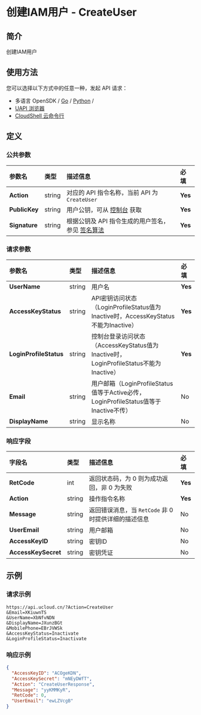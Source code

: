 # 创建IAM用户 - CreateUser

## 简介

创建IAM用户






## 使用方法

您可以选择以下方式中的任意一种，发起 API 请求：
- 多语言 OpenSDK / [Go](https://github.com/ucloud/ucloud-sdk-go) / [Python](https://github.com/ucloud/ucloud-sdk-python3) /
- [UAPI 浏览器](https://console.ucloud.cn/uapi/detail?id=CreateUser)
- [CloudShell 云命令行](https://shell.ucloud.cn/)


## 定义

### 公共参数

| 参数名 | 类型 | 描述信息 | 必填 |
|:---|:---|:---|:---|
| **Action**     | string  | 对应的 API 指令名称，当前 API 为 `CreateUser`                        | **Yes** |
| **PublicKey**  | string  | 用户公钥，可从 [控制台](https://console.ucloud.cn/uapi/apikey) 获取                                             | **Yes** |
| **Signature**  | string  | 根据公钥及 API 指令生成的用户签名，参见 [签名算法](api/summary/signature.md)  | **Yes** |

### 请求参数

| 参数名 | 类型 | 描述信息 | 必填 |
|:---|:---|:---|:---|
| **UserName** | string | 用户名 |**Yes**|
| **AccessKeyStatus** | string | API密钥访问状态（LoginProfileStatus值为Inactive时，AccessKeyStatus不能为Inactive） |**Yes**|
| **LoginProfileStatus** | string | 控制台登录访问状态（AccessKeyStatus值为Inactive时，LoginProfileStatus不能为Inactive） |**Yes**|
| **Email** | string | 用户邮箱（LoginProfileStatus值等于Active必传，LoginProfileStatus值等于Inactive不传） |No|
| **DisplayName** | string | 显示名称 |No|

### 响应字段

| 字段名 | 类型 | 描述信息 | 必填 |
|:---|:---|:---|:---|
| **RetCode** | int | 返回状态码，为 0 则为成功返回，非 0 为失败 |**Yes**|
| **Action** | string | 操作指令名称 |**Yes**|
| **Message** | string | 返回错误消息，当 `RetCode` 非 0 时提供详细的描述信息 |No|
| **UserEmail** | string | 用户邮箱 |No|
| **AccessKeyID** | string | 密钥ID |No|
| **AccessKeySecret** | string | 密钥凭证 |No|




## 示例

### 请求示例
    
```
https://api.ucloud.cn/?Action=CreateUser
&Email=XKiuwnTS
&UserName=XbNfvNDN
&DisplayName=JXunzBGt
&MobilePhone=EBrJVWSk
&AccessKeyStatus=Inactivate
&LoginProfileStatus=Inactivate
```

### 响应示例
    
```json
{
  "AccessKeyID": "ACOgeKDN",
  "AccessKeySecret": "mNEyDWfT",
  "Action": "CreateUserResponse",
  "Message": "yyKMMKyR",
  "RetCode": 0,
  "UserEmail": "ewLZVcgB"
}
```





